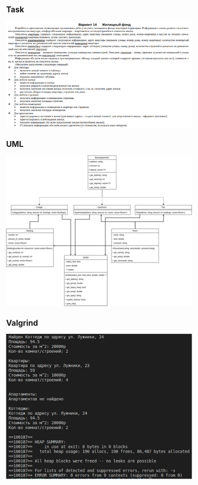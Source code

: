 ## Task
![task](images/task.jpg)

## UML
![uml](images/uml.png)

## Valgrind
![valgrind](images/valgrind.jpg)